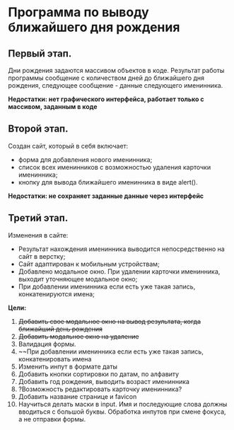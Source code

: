 # Программа по выводу ближайшего дня рождения
## Первый этап.
Дни рождения задаются массивом объектов в коде. Результат работы программы сообщение с количеством дней до ближайшего дня рождения, 
следующее сообщение - данные следующего именинника.

**Недостатки: нет графического интерфейса, работает только с массивом, заданным в коде**
## Второй этап.
Создан сайт, который в себя включает:
* форма для добавления нового именинника;
* список всех именинников с возможностью удаления карточки именинника;
* кнопку для вывода ближайшего именинника в виде alert().

**Недостатки: не сохраняет заданные данные через интерфейс**
## Третий этап.
Изменения в сайте:
* Результат нахождения именинника выводится непосредственно на сайт в верстку;
* Сайт адаптирован к мобильным устройствам;
* Добавлено модальное окно. При удалении карточки именинника, выходит уточняющее модальное окно;
* При добавлении именинника если есть уже такая запись, конкатенируются имена;








**Цели:**
1. ~~Добавить свое модальное окно на вывод результата, когда ближайший день рождения~~
2. ~~Добавить модальное окно на удаление~~
3. Валидация формы.
4. ~~При добавлении именинника если есть уже такая запись, конкатенировать имена
5. Изменить инпут в формате даты
6. Добавить кнопки сортировки по датам, по алфавиту
7. Добавить год рождения, выводить возраст именинника
8. ?Возможность редактировать карточку именинника?
9. Добавить название странице и favicon
10. Научиться делать маски в input. Имя и последующие слова  должны вводиться с большой буквы. Обработка инпутов при смене фокуса, а не отправки формы. 
